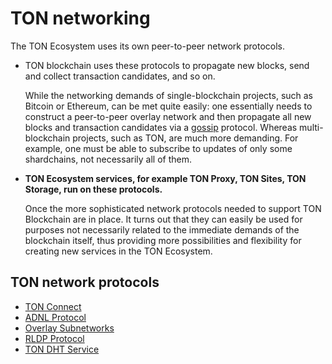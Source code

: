# TON networking

The TON Ecosystem uses its own peer-to-peer network protocols.

- TON blockchain uses these protocols to propagate new blocks, send and collect transaction candidates, and so on.

  While the networking demands of single-blockchain projects, such as Bitcoin or Ethereum, can be met quite easily: one essentially needs to construct
  a peer-to-peer overlay network and then propagate all new blocks and
  transaction candidates via a [gossip](https://en.wikipedia.org/wiki/Gossip_protocol) protocol. Whereas multi-blockchain projects, such
  as TON, are much more demanding. For example, one must be able to
  subscribe to updates of only some shardchains, not necessarily all of them.


- **TON Ecosystem services, for example TON Proxy, TON Sites, TON Storage, run on these protocols.**

  Once the more sophisticated network protocols needed to support TON Blockchain are in place. 
  It turns out that they can easily be used for purposes not necessarily related to the immediate demands of the blockchain itself, thus providing more possibilities and flexibility for creating new services in the TON Ecosystem.

## TON network protocols

* [TON Connect](/v3/guidelines/ton-connect/overview/)
* [ADNL Protocol](/v3/documentation/network/protocols/adnl/overview/)
* [Overlay Subnetworks](/v3/documentation/network/protocols/overlay/)
* [RLDP Protocol](/v3/documentation/network/protocols/rldp/)
* [TON DHT Service](/v3/documentation/network/protocols/dht/ton-dht/)
